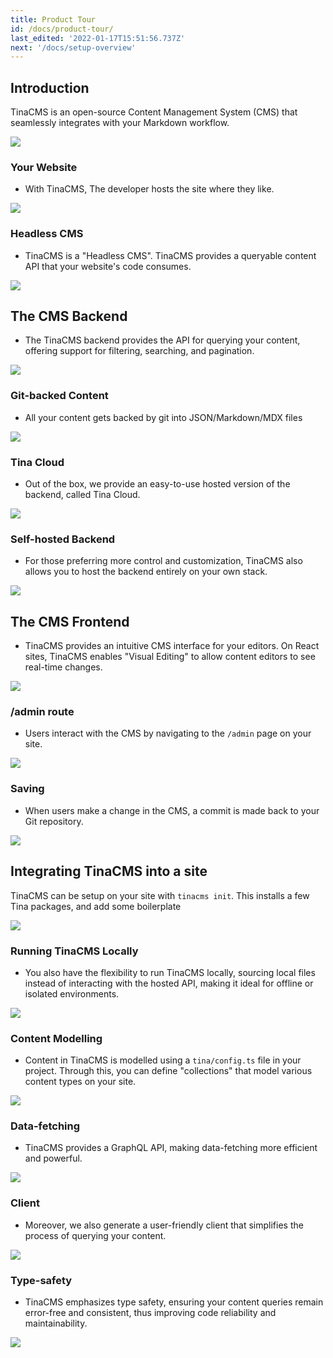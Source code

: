 ```yaml
---
title: Product Tour
id: /docs/product-tour/
last_edited: '2022-01-17T15:51:56.737Z'
next: '/docs/setup-overview'
---
```


## Introduction

TinaCMS is an open-source Content Management System (CMS) that seamlessly integrates with your Markdown workflow.

![](https://res.cloudinary.com/forestry-demo/image/upload/v1645712511/tina-io/docs/your-blocks.gif)

### Your Website

- With TinaCMS, The developer hosts the site where they like.

![](https://res.cloudinary.com/forestry-demo/image/upload/v1689874025/tina-io/docs/product-tour/headless_cms1.png)

### Headless CMS

- TinaCMS is a "Headless CMS". TinaCMS provides a queryable content API that your website's code consumes.

![](https://res.cloudinary.com/forestry-demo/image/upload/v1689874025/tina-io/docs/product-tour/headless_cms2.png)

## The CMS Backend

- The TinaCMS backend provides the API for querying your content, offering support for filtering, searching, and pagination.

![](https://res.cloudinary.com/forestry-demo/image/upload/v1689874024/tina-io/docs/product-tour/queryable_database.png)

### Git-backed Content

- All your content gets backed by git into JSON/Markdown/MDX files

![](https://res.cloudinary.com/forestry-demo/image/upload/v1689874025/tina-io/docs/product-tour/git-backed.png)

### Tina Cloud

- Out of the box, we provide an easy-to-use hosted version of the backend, called Tina Cloud.

![](https://res.cloudinary.com/forestry-demo/image/upload/v1689874024/tina-io/docs/product-tour/tina-cloud.png)

### Self-hosted Backend

- For those preferring more control and customization, TinaCMS also allows you to host the backend entirely on your own stack.

![](https://res.cloudinary.com/forestry-demo/image/upload/v1689874024/tina-io/docs/product-tour/self-host-backend.png)

## The CMS Frontend

- TinaCMS provides an intuitive CMS interface for your editors. On React sites, TinaCMS enables "Visual Editing" to allow content editors to see real-time changes.

![](https://res.cloudinary.com/forestry-demo/image/upload/v1645712511/tina-io/docs/your-blocks.gif)

### /admin route

- Users interact with the CMS by navigating to the `/admin` page on your site.

![](https://res.cloudinary.com/forestry-demo/image/upload/v1689874024/tina-io/docs/product-tour/admin.png)

### Saving

- When users make a change in the CMS, a commit is made back to your Git repository.

![](https://res.cloudinary.com/forestry-demo/image/upload/v1689874024/tina-io/docs/product-tour/git-save.png)

## Integrating TinaCMS into a site

TinaCMS can be setup on your site with `tinacms init`. This installs a few Tina packages, and add some boilerplate

![](https://res.cloudinary.com/forestry-demo/image/upload/v1689819318/tina-io/docs/product-tour/cli-init.png)

### Running TinaCMS Locally

- You also have the flexibility to run TinaCMS locally, sourcing local files instead of interacting with the hosted API, making it ideal for offline or isolated environments.

![](https://res.cloudinary.com/forestry-demo/image/upload/v1689874024/tina-io/docs/product-tour/local-workflow.png)

### Content Modelling

- Content in TinaCMS is modelled using a `tina/config.ts` file in your project. Through this, you can define "collections" that model various content types on your site.

![](https://placehold.co/600x400?text=Content+Modelling+Code+Snippet)

### Data-fetching

- TinaCMS provides a GraphQL API, making data-fetching more efficient and powerful.

![](https://placehold.co/600x400?text=GraphQL+Query)

### Client

- Moreover, we also generate a user-friendly client that simplifies the process of querying your content.

![](https://placehold.co/600x400?text=Client+Query)

### Type-safety

- TinaCMS emphasizes type safety, ensuring your content queries remain error-free and consistent, thus improving code reliability and maintainability.

![](https://placehold.co/600x400?text=Type+Safety+Example)
